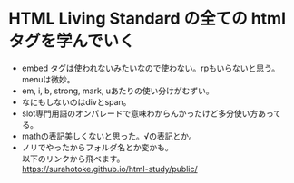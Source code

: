 # HTML Living Standard の全ての html タグを学んでいく

- embed タグは使われないみたいなので使わない。rpもいらないと思う。menuは微妙。
- em, i, b, strong, mark, uあたりの使い分けがむずい。
- なにもしないのはdivとspan。
- slot専門用語のオンパレードで意味わからんかったけど多分使い方あってる。
- mathの表記美しくないと思った。√の表記とか。
- ノリでやったからフォルダ名とか変かも。  
以下のリンクから飛べます。  
https://surahotoke.github.io/html-study/public/
